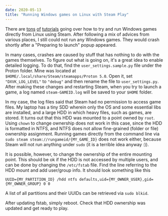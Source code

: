 ```yaml
---
date: 2020-05-13
title: "Running Windows games on Linux with Steam Play"
---
```


There are [tons](https://itsfoss.com/steam-play) [of](https://www.pcgamer.com/how-to-play-windows-games-in-linux) [tutorials](https://segmentnext.com/2018/12/06/steam-proton-guide) going over how to try and run Windows games directly from Linux using Steam. After following a mix of advices from various places, I still could not run any Windows games. They would crash shortly after a "Preparing to launch" popup appeared.

In many cases, crashes are caused by stuff that has nothing to do with the games themselves. To figure out what is going on, it's a great idea to enable detailed logging. To do that, find the `user_settings.sample.py` file under the Proton folder. Mine was located at `$HOME/.local/share/Steam/steamapps/Proton 5.0`. Open it, set `"DXVK_LOG_LEVEL"` to `"debug"` and then rename the file to `user_settings.py`. After making these changes and restarting Steam, when you try to launch a game, a log named `steam-GAMEID.log` will be saved to your `$HOME` folder.

In my case, the log files said that Steam had no permission to access game files. My laptop has a tiny SDD wherein only the OS and some essential libs are installed, and a large HDD in which heavy files, such as games, are stored. It turns out that this HDD was mounted to a point owned by `root`. Using `chown` to change ownership does not work in this case, since the HDD is formatted in NTFS, and NTFS does not allow fine-grained (folder or file) ownership assignment. Running games directly from the command line via `sudo steam steam://rungameid/{MY_GAME_ID}` does not work either, because Steam will not run anything under `sudo` (it is a terrible idea anyway :)).

It is possible, however, to change the ownership of the entire mounting point. This should be ok if the HDD is not accessed by multiple users, and can be done by changing the `/etc/fstab` file. Find the line referring to the HDD mount and add user/group info. It should look something like this

```UUID={MY_PARTITION_ID} /hdd ntfs defaults,uid={MY_OWNER_USER},gid={MY_OWNER_GROUP} 0 0```

A list of all partitions and their UUIDs can be retrieved via `sudo blkid`.

After updating fstab, simply reboot. Check that HDD ownership was updated and get ready to play.